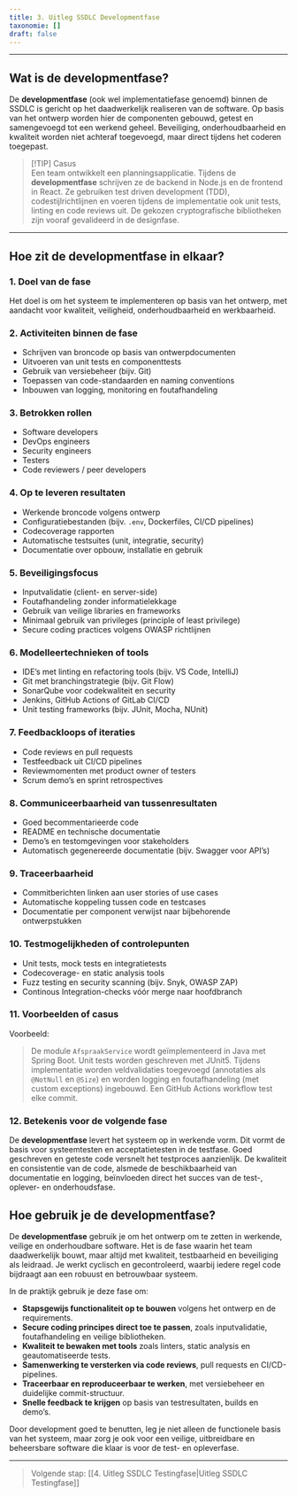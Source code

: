 ```yaml
---
title: 3. Uitleg SSDLC Developmentfase
taxonomie: []
draft: false
---
```

****
## Wat is de developmentfase?

De **developmentfase** (ook wel implementatiefase genoemd) binnen de SSDLC is gericht op het daadwerkelijk realiseren van de software. Op basis van het ontwerp worden hier de componenten gebouwd, getest en samengevoegd tot een werkend geheel. Beveiliging, onderhoudbaarheid en kwaliteit worden niet achteraf toegevoegd, maar direct tijdens het coderen toegepast.

> [!TIP] Casus  
> Een team ontwikkelt een planningsapplicatie. Tijdens de **developmentfase** schrijven ze de backend in Node.js en de frontend in React. Ze gebruiken test driven development (TDD), codestijlrichtlijnen en voeren tijdens de implementatie ook unit tests, linting en code reviews uit. De gekozen cryptografische bibliotheken zijn vooraf gevalideerd in de designfase.

---

## Hoe zit de developmentfase in elkaar?

### 1. Doel van de fase  
Het doel is om het systeem te implementeren op basis van het ontwerp, met aandacht voor kwaliteit, veiligheid, onderhoudbaarheid en werkbaarheid.

### 2. Activiteiten binnen de fase  
- Schrijven van broncode op basis van ontwerpdocumenten  
- Uitvoeren van unit tests en componenttests  
- Gebruik van versiebeheer (bijv. Git)  
- Toepassen van code-standaarden en naming conventions  
- Inbouwen van logging, monitoring en foutafhandeling

### 3. Betrokken rollen  
- Software developers  
- DevOps engineers  
- Security engineers  
- Testers  
- Code reviewers / peer developers

### 4. Op te leveren resultaten  
- Werkende broncode volgens ontwerp  
- Configuratiebestanden (bijv. `.env`, Dockerfiles, CI/CD pipelines)  
- Codecoverage rapporten  
- Automatische testsuites (unit, integratie, security)  
- Documentatie over opbouw, installatie en gebruik

### 5. Beveiligingsfocus  
- Inputvalidatie (client- en server-side)  
- Foutafhandeling zonder informatielekkage  
- Gebruik van veilige libraries en frameworks  
- Minimaal gebruik van privileges (principle of least privilege)  
- Secure coding practices volgens OWASP richtlijnen

### 6. Modelleertechnieken of tools  
- IDE’s met linting en refactoring tools (bijv. VS Code, IntelliJ)  
- Git met branchingstrategie (bijv. Git Flow)  
- SonarQube voor codekwaliteit en security  
- Jenkins, GitHub Actions of GitLab CI/CD  
- Unit testing frameworks (bijv. JUnit, Mocha, NUnit)

### 7. Feedbackloops of iteraties  
- Code reviews en pull requests  
- Testfeedback uit CI/CD pipelines  
- Reviewmomenten met product owner of testers  
- Scrum demo’s en sprint retrospectives

### 8. Communiceerbaarheid van tussenresultaten  
- Goed becommentarieerde code  
- README en technische documentatie  
- Demo’s en testomgevingen voor stakeholders  
- Automatisch gegenereerde documentatie (bijv. Swagger voor API’s)

### 9. Traceerbaarheid  
- Commitberichten linken aan user stories of use cases  
- Automatische koppeling tussen code en testcases  
- Documentatie per component verwijst naar bijbehorende ontwerpstukken

### 10. Testmogelijkheden of controlepunten  
- Unit tests, mock tests en integratietests  
- Codecoverage- en static analysis tools  
- Fuzz testing en security scanning (bijv. Snyk, OWASP ZAP)  
- Continous Integration-checks vóór merge naar hoofdbranch

### 11. Voorbeelden of casus  
Voorbeeld:  
> De module `AfspraakService` wordt geïmplementeerd in Java met Spring Boot. Unit tests worden geschreven met JUnit5. Tijdens implementatie worden veldvalidaties toegevoegd (annotaties als `@NotNull` en `@Size`) en worden logging en foutafhandeling (met custom exceptions) ingebouwd. Een GitHub Actions workflow test elke commit.

### 12. Betekenis voor de volgende fase  
De **developmentfase** levert het systeem op in werkende vorm. Dit vormt de basis voor systeemtesten en acceptatietesten in de testfase. Goed geschreven en geteste code versnelt het testproces aanzienlijk. De kwaliteit en consistentie van de code, alsmede de beschikbaarheid van documentatie en logging, beïnvloeden direct het succes van de test-, oplever- en onderhoudsfase.

## Hoe gebruik je de developmentfase?
De **developmentfase** gebruik je om het ontwerp om te zetten in werkende, veilige en onderhoudbare software. Het is de fase waarin het team daadwerkelijk bouwt, maar altijd met kwaliteit, testbaarheid en beveiliging als leidraad. Je werkt cyclisch en gecontroleerd, waarbij iedere regel code bijdraagt aan een robuust en betrouwbaar systeem.

In de praktijk gebruik je deze fase om:
- **Stapsgewijs functionaliteit op te bouwen** volgens het ontwerp en de requirements.
- **Secure coding principes direct toe te passen**, zoals inputvalidatie, foutafhandeling en veilige bibliotheken.
- **Kwaliteit te bewaken met tools** zoals linters, static analysis en geautomatiseerde tests.
- **Samenwerking te versterken via code reviews**, pull requests en CI/CD-pipelines.
- **Traceerbaar en reproduceerbaar te werken**, met versiebeheer en duidelijke commit-structuur.
- **Snelle feedback te krijgen** op basis van testresultaten, builds en demo’s.

Door development goed te benutten, leg je niet alleen de functionele basis van het systeem, maar zorg je ook voor een veilige, uitbreidbare en beheersbare software die klaar is voor de test- en opleverfase.

---

> Volgende stap: [[4. Uitleg SSDLC Testingfase|Uitleg SSDLC Testingfase]]